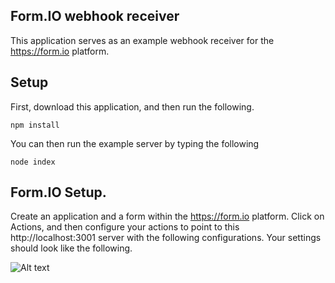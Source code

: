 Form.IO webhook receiver
----------------------------
This application serves as an example webhook receiver for the https://form.io platform.

Setup
-----------
First, download this application, and then run the following.

```
npm install
```

You can then run the example server by typing the following

```
node index
```

Form.IO Setup.
-------------------
Create an application and a form within the https://form.io platform. Click on Actions, and then configure your actions
to point to this http://localhost:3001 server with the following configurations. Your settings should look like the
following.

![Alt text](https://monosnap.com/file/4gRKwIDikfGjWr3nlqRhYRUqHTwIPg.png)